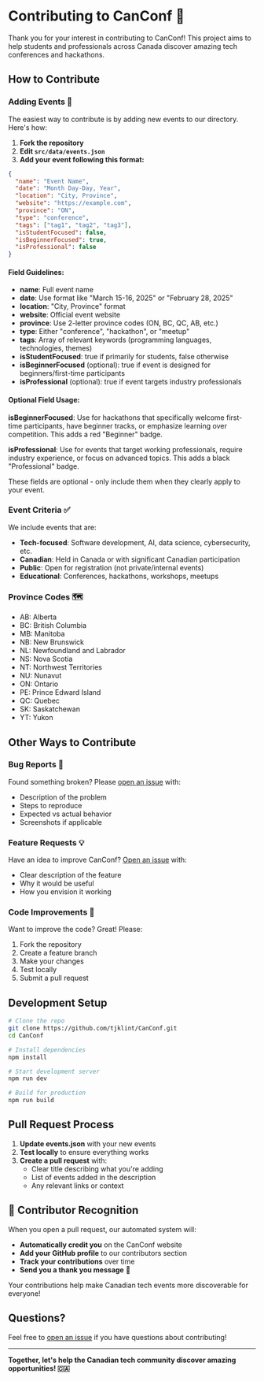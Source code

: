 # Contributing to CanConf 🍁

Thank you for your interest in contributing to CanConf! This project aims to help students and professionals across Canada discover amazing tech conferences and hackathons.

## How to Contribute

### Adding Events 📅

The easiest way to contribute is by adding new events to our directory. Here's how:

1. **Fork the repository**
2. **Edit `src/data/events.json`**
3. **Add your event following this format:**

```json
{
  "name": "Event Name",
  "date": "Month Day-Day, Year",
  "location": "City, Province",
  "website": "https://example.com",
  "province": "ON",
  "type": "conference",
  "tags": ["tag1", "tag2", "tag3"],
  "isStudentFocused": false,
  "isBeginnerFocused": true,
  "isProfessional": false
}
```

#### Field Guidelines:

- **name**: Full event name
- **date**: Use format like "March 15-16, 2025" or "February 28, 2025"
- **location**: "City, Province" format
- **website**: Official event website
- **province**: Use 2-letter province codes (ON, BC, QC, AB, etc.)
- **type**: Either "conference", "hackathon", or "meetup"
- **tags**: Array of relevant keywords (programming languages, technologies, themes)
- **isStudentFocused**: true if primarily for students, false otherwise
- **isBeginnerFocused** (optional): true if event is designed for beginners/first-time participants
- **isProfessional** (optional): true if event targets industry professionals

#### Optional Field Usage:

**isBeginnerFocused**: Use for hackathons that specifically welcome first-time participants, have beginner tracks, or emphasize learning over competition. This adds a red "Beginner" badge.

**isProfessional**: Use for events that target working professionals, require industry experience, or focus on advanced topics. This adds a black "Professional" badge.

These fields are optional - only include them when they clearly apply to your event.

### Event Criteria ✅

We include events that are:
- **Tech-focused**: Software development, AI, data science, cybersecurity, etc.
- **Canadian**: Held in Canada or with significant Canadian participation
- **Public**: Open for registration (not private/internal events)
- **Educational**: Conferences, hackathons, workshops, meetups

### Province Codes 🗺️

- AB: Alberta
- BC: British Columbia
- MB: Manitoba
- NB: New Brunswick
- NL: Newfoundland and Labrador
- NS: Nova Scotia
- NT: Northwest Territories
- NU: Nunavut
- ON: Ontario
- PE: Prince Edward Island
- QC: Quebec
- SK: Saskatchewan
- YT: Yukon

## Other Ways to Contribute

### Bug Reports 🐛
Found something broken? Please [open an issue](https://github.com/tjklint/CanConf/issues) with:
- Description of the problem
- Steps to reproduce
- Expected vs actual behavior
- Screenshots if applicable

### Feature Requests 💡
Have an idea to improve CanConf? [Open an issue](https://github.com/tjklint/CanConf/issues) with:
- Clear description of the feature
- Why it would be useful
- How you envision it working

### Code Improvements 🔧
Want to improve the code? Great! Please:
1. Fork the repository
2. Create a feature branch
3. Make your changes
4. Test locally
5. Submit a pull request

## Development Setup

```bash
# Clone the repo
git clone https://github.com/tjklint/CanConf.git
cd CanConf

# Install dependencies
npm install

# Start development server
npm run dev

# Build for production
npm run build
```

## Pull Request Process

1. **Update events.json** with your new events
2. **Test locally** to ensure everything works
3. **Create a pull request** with:
   - Clear title describing what you're adding
   - List of events added in the description
   - Any relevant links or context

## 🎉 Contributor Recognition

When you open a pull request, our automated system will:
- **Automatically credit you** on the CanConf website
- **Add your GitHub profile** to our contributors section
- **Track your contributions** over time
- **Send you a thank you message** 🙏

Your contributions help make Canadian tech events more discoverable for everyone!

## Questions?

Feel free to [open an issue](https://github.com/tjklint/CanConf/issues) if you have questions about contributing!

---

**Together, let's help the Canadian tech community discover amazing opportunities! 🇨🇦**
